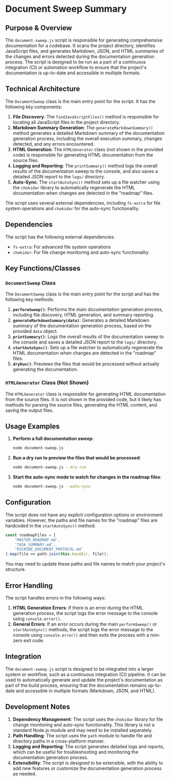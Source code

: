 # Document Sweep Summary

## Purpose & Overview

The `document-sweep.js` script is responsible for generating comprehensive documentation for a codebase. It scans the project directory, identifies JavaScript files, and generates Markdown, JSON, and HTML summaries of the changes and errors detected during the documentation generation process. The script is designed to be run as a part of a continuous integration (CI) or automation workflow to ensure that the project's documentation is up-to-date and accessible in multiple formats.

## Technical Architecture

The `DocumentSweep` class is the main entry point for the script. It has the following key components:

1. **File Discovery**: The `findJavaScriptFiles()` method is responsible for locating all JavaScript files in the project directory.
2. **Markdown Summary Generation**: The `generateMarkdownSummary()` method generates a detailed Markdown summary of the documentation generation process, including the overall execution summary, changes detected, and any errors encountered.
3. **HTML Generation**: The `HTMLGenerator` class (not shown in the provided code) is responsible for generating HTML documentation from the source files.
4. **Logging and Reporting**: The `printSummary()` method logs the overall results of the documentation sweep to the console, and also saves a detailed JSON report to the `logs/` directory.
5. **Auto-Sync**: The `startAutoSync()` method sets up a file watcher using the `chokidar` library to automatically regenerate the HTML documentation when changes are detected in the "roadmap" files.

The script uses several external dependencies, including `fs-extra` for file system operations and `chokidar` for the auto-sync functionality.

## Dependencies

The script has the following external dependencies:

- `fs-extra`: For advanced file system operations
- `chokidar`: For file change monitoring and auto-sync functionality

## Key Functions/Classes

### `DocumentSweep` Class

The `DocumentSweep` class is the main entry point for the script and has the following key methods:

1. **`performSweep()`**: Performs the main documentation generation process, including file discovery, HTML generation, and summary reporting.
2. **`generateMarkdownSummary(data)`**: Generates a detailed Markdown summary of the documentation generation process, based on the provided `data` object.
3. **`printSummary()`**: Logs the overall results of the documentation sweep to the console and saves a detailed JSON report to the `logs/` directory.
4. **`startAutoSync()`**: Sets up a file watcher to automatically regenerate the HTML documentation when changes are detected in the "roadmap" files.
5. **`dryRun()`**: Previews the files that would be processed without actually generating the documentation.

### `HTMLGenerator` Class (Not Shown)

The `HTMLGenerator` class is responsible for generating HTML documentation from the source files. It is not shown in the provided code, but it likely has methods for parsing the source files, generating the HTML content, and saving the output files.

## Usage Examples

1. **Perform a full documentation sweep**:

   ```bash
   node document-sweep.js
   ```

1. **Run a dry run to preview the files that would be processed**:

   ```bash
   node document-sweep.js --dry-run
   ```

1. **Start the auto-sync mode to watch for changes in the roadmap files**:

   ```bash
   node document-sweep.js --auto-sync
   ```

## Configuration

The script does not have any explicit configuration options or environment variables. However, the paths and file names for the "roadmap" files are hardcoded in the `startAutoSync()` method:

```javascript
const roadmapFiles = [
    'MASTER_ROADMAP.md',
    'TASK_SUMMARY.md', 
    'RSCRIBE_DOCUMENT_PROTOCOL.md'
].map(file => path.join(this.baseDir, file));
```

You may need to update these paths and file names to match your project's structure.

## Error Handling

The script handles errors in the following ways:

1. **HTML Generation Errors**: If there is an error during the HTML generation process, the script logs the error message to the console using `console.error()`.
2. **General Errors**: If an error occurs during the main `performSweep()` or `startAutoSync()` methods, the script logs the error message to the console using `console.error()` and then exits the process with a non-zero exit code.

## Integration

The `document-sweep.js` script is designed to be integrated into a larger system or workflow, such as a continuous integration (CI) pipeline. It can be used to automatically generate and update the project's documentation as part of the build process, ensuring that the documentation remains up-to-date and accessible in multiple formats (Markdown, JSON, and HTML).

## Development Notes

1. **Dependency Management**: The script uses the `chokidar` library for file change monitoring and auto-sync functionality. This library is not a standard Node.js module and may need to be installed separately.
2. **Path Handling**: The script uses the `path` module to handle file and directory paths in a cross-platform manner.
3. **Logging and Reporting**: The script generates detailed logs and reports, which can be useful for troubleshooting and monitoring the documentation generation process.
4. **Extensibility**: The script is designed to be extensible, with the ability to add new features or customize the documentation generation process as needed.
